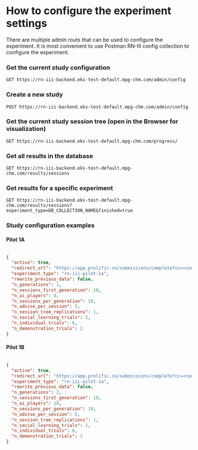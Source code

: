 # How to configure the experiment settings

There are multiple admin routs that can be used to configure the experiment. It is most convenient to use Postman RN-III config collection to configure the experiment.

### Get the current study configuration

`GET https://rn-iii-backend.eks-test-default.mpg-chm.com/admin/config`

### Create a new study

`POST https://rn-iii-backend.eks-test-default.mpg-chm.com/admin/config`

### Get the current study session tree (open in the Browser for visualization)

`GET https://rn-iii-backend.eks-test-default.mpg-chm.com/progress/`

### Get all results in the database

`GET https://rn-iii-backend.eks-test-default.mpg-chm.com/results/sessions`

### Get results for a specific experiment

`GET https://rn-iii-backend.eks-test-default.mpg-chm.com/results/sessions?experiment_type=DB_COLLECTION_NAME&finished=true`

### Study configuration examples

#### Pilot 1A

```json

{
  "active": true,
  "redirect_url": "https://app.prolific.co/submissions/complete?cc=<code>",
  "experiment_type": "rn-iii-pilot-1a",
  "rewrite_previous_data": false,
  "n_generations": 1,
  "n_sessions_first_generation": 10,
  "n_ai_players": 0,
  "n_sessions_per_generation": 10,
  "n_advise_per_session": 5,
  "n_session_tree_replications": 1,
  "n_social_learning_trials": 2,
  "n_individual_trials": 6,
  "n_demonstration_trials": 2
}

```

#### Pilot 1B

```json

{
  "active": true,
  "redirect_url": "https://app.prolific.co/submissions/complete?cc=<code>",
  "experiment_type": "rn-iii-pilot-1a",
  "rewrite_previous_data": false,
  "n_generations": 2,
  "n_sessions_first_generation": 10,
  "n_ai_players": 10,
  "n_sessions_per_generation": 10,
  "n_advise_per_session": 5,
  "n_session_tree_replications": 1,
  "n_social_learning_trials": 2,
  "n_individual_trials": 6,
  "n_demonstration_trials": 2
}

```